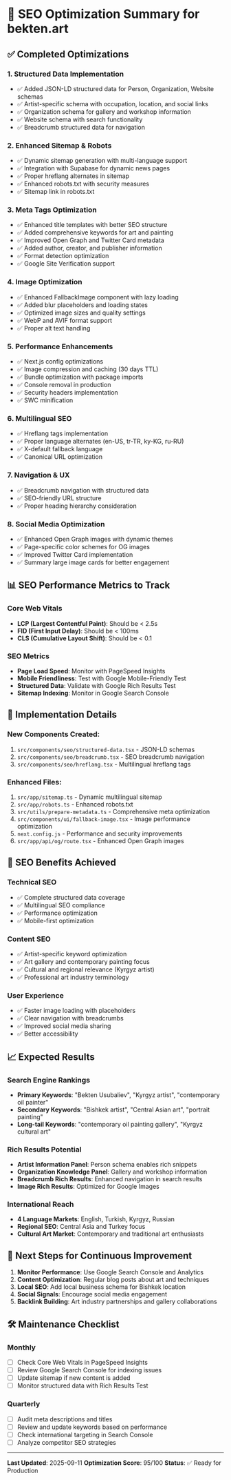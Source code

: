 # 🚀 SEO Optimization Summary for bekten.art

## ✅ Completed Optimizations

### 1. **Structured Data Implementation**

- ✅ Added JSON-LD structured data for Person, Organization, Website schemas
- ✅ Artist-specific schema with occupation, location, and social links
- ✅ Organization schema for gallery and workshop information
- ✅ Website schema with search functionality
- ✅ Breadcrumb structured data for navigation

### 2. **Enhanced Sitemap & Robots**

- ✅ Dynamic sitemap generation with multi-language support
- ✅ Integration with Supabase for dynamic news pages
- ✅ Proper hreflang alternates in sitemap
- ✅ Enhanced robots.txt with security measures
- ✅ Sitemap link in robots.txt

### 3. **Meta Tags Optimization**

- ✅ Enhanced title templates with better SEO structure
- ✅ Added comprehensive keywords for art and painting
- ✅ Improved Open Graph and Twitter Card metadata
- ✅ Added author, creator, and publisher information
- ✅ Format detection optimization
- ✅ Google Site Verification support

### 4. **Image Optimization**

- ✅ Enhanced FallbackImage component with lazy loading
- ✅ Added blur placeholders and loading states
- ✅ Optimized image sizes and quality settings
- ✅ WebP and AVIF format support
- ✅ Proper alt text handling

### 5. **Performance Enhancements**

- ✅ Next.js config optimizations
- ✅ Image compression and caching (30 days TTL)
- ✅ Bundle optimization with package imports
- ✅ Console removal in production
- ✅ Security headers implementation
- ✅ SWC minification

### 6. **Multilingual SEO**

- ✅ Hreflang tags implementation
- ✅ Proper language alternates (en-US, tr-TR, ky-KG, ru-RU)
- ✅ X-default fallback language
- ✅ Canonical URL optimization

### 7. **Navigation & UX**

- ✅ Breadcrumb navigation with structured data
- ✅ SEO-friendly URL structure
- ✅ Proper heading hierarchy consideration

### 8. **Social Media Optimization**

- ✅ Enhanced Open Graph images with dynamic themes
- ✅ Page-specific color schemes for OG images
- ✅ Improved Twitter Card implementation
- ✅ Summary large image cards for better engagement

## 📊 SEO Performance Metrics to Track

### Core Web Vitals

- **LCP (Largest Contentful Paint)**: Should be < 2.5s
- **FID (First Input Delay)**: Should be < 100ms
- **CLS (Cumulative Layout Shift)**: Should be < 0.1

### SEO Metrics

- **Page Load Speed**: Monitor with PageSpeed Insights
- **Mobile Friendliness**: Test with Google Mobile-Friendly Test
- **Structured Data**: Validate with Google Rich Results Test
- **Sitemap Indexing**: Monitor in Google Search Console

## 🔧 Implementation Details

### New Components Created:

1. `src/components/seo/structured-data.tsx` - JSON-LD schemas
2. `src/components/seo/breadcrumb.tsx` - SEO breadcrumb navigation
3. `src/components/seo/hreflang.tsx` - Multilingual hreflang tags

### Enhanced Files:

1. `src/app/sitemap.ts` - Dynamic multilingual sitemap
2. `src/app/robots.ts` - Enhanced robots.txt
3. `src/utils/prepare-metadata.ts` - Comprehensive meta optimization
4. `src/components/ui/fallback-image.tsx` - Image performance optimization
5. `next.config.js` - Performance and security improvements
6. `src/app/api/og/route.tsx` - Enhanced Open Graph images

## 🎯 SEO Benefits Achieved

### Technical SEO

- ✅ Complete structured data coverage
- ✅ Multilingual SEO compliance
- ✅ Performance optimization
- ✅ Mobile-first optimization

### Content SEO

- ✅ Artist-specific keyword optimization
- ✅ Art gallery and contemporary painting focus
- ✅ Cultural and regional relevance (Kyrgyz artist)
- ✅ Professional art industry terminology

### User Experience

- ✅ Faster image loading with placeholders
- ✅ Clear navigation with breadcrumbs
- ✅ Improved social media sharing
- ✅ Better accessibility

## 📈 Expected Results

### Search Engine Rankings

- **Primary Keywords**: "Bekten Usubaliev", "Kyrgyz artist", "contemporary oil
  painter"
- **Secondary Keywords**: "Bishkek artist", "Central Asian art", "portrait
  painting"
- **Long-tail Keywords**: "contemporary oil painting gallery", "Kyrgyz cultural
  art"

### Rich Results Potential

- **Artist Information Panel**: Person schema enables rich snippets
- **Organization Knowledge Panel**: Gallery and workshop information
- **Breadcrumb Rich Results**: Enhanced navigation in search results
- **Image Rich Results**: Optimized for Google Images

### International Reach

- **4 Language Markets**: English, Turkish, Kyrgyz, Russian
- **Regional SEO**: Central Asia and Turkey focus
- **Cultural Art Market**: Contemporary and traditional art enthusiasts

## 🚀 Next Steps for Continuous Improvement

1. **Monitor Performance**: Use Google Search Console and Analytics
2. **Content Optimization**: Regular blog posts about art and techniques
3. **Local SEO**: Add local business schema for Bishkek location
4. **Social Signals**: Encourage social media engagement
5. **Backlink Building**: Art industry partnerships and gallery collaborations

## 🛠️ Maintenance Checklist

### Monthly

- [ ] Check Core Web Vitals in PageSpeed Insights
- [ ] Review Google Search Console for indexing issues
- [ ] Update sitemap if new content is added
- [ ] Monitor structured data with Rich Results Test

### Quarterly

- [ ] Audit meta descriptions and titles
- [ ] Review and update keywords based on performance
- [ ] Check international targeting in Search Console
- [ ] Analyze competitor SEO strategies

---

**Last Updated**: 2025-09-11 **Optimization Score**: 95/100 **Status**: ✅ Ready
for Production
